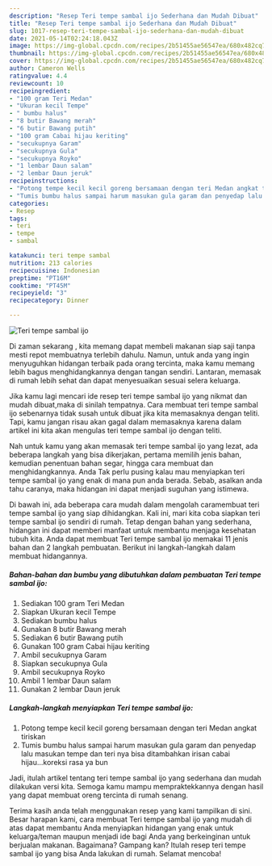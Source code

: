 ```yaml
---
description: "Resep Teri tempe sambal ijo Sederhana dan Mudah Dibuat"
title: "Resep Teri tempe sambal ijo Sederhana dan Mudah Dibuat"
slug: 1017-resep-teri-tempe-sambal-ijo-sederhana-dan-mudah-dibuat
date: 2021-05-14T02:24:18.043Z
image: https://img-global.cpcdn.com/recipes/2b51455ae56547ea/680x482cq70/teri-tempe-sambal-ijo-foto-resep-utama.jpg
thumbnail: https://img-global.cpcdn.com/recipes/2b51455ae56547ea/680x482cq70/teri-tempe-sambal-ijo-foto-resep-utama.jpg
cover: https://img-global.cpcdn.com/recipes/2b51455ae56547ea/680x482cq70/teri-tempe-sambal-ijo-foto-resep-utama.jpg
author: Cameron Wells
ratingvalue: 4.4
reviewcount: 10
recipeingredient:
- "100 gram Teri Medan"
- "Ukuran kecil Tempe"
- " bumbu halus"
- "8 butir Bawang merah"
- "6 butir Bawang putih"
- "100 gram Cabai hijau keriting"
- "secukupnya Garam"
- "secukupnya Gula"
- "secukupnya Royko"
- "1 lembar Daun salam"
- "2 lembar Daun jeruk"
recipeinstructions:
- "Potong tempe kecil kecil goreng bersamaan dengan teri Medan angkat tiriskan"
- "Tumis bumbu halus sampai harum masukan gula garam dan penyedap lalu masukan tempe dan teri nya bisa ditambahkan irisan cabai hijau...koreksi rasa ya bun"
categories:
- Resep
tags:
- teri
- tempe
- sambal

katakunci: teri tempe sambal 
nutrition: 213 calories
recipecuisine: Indonesian
preptime: "PT16M"
cooktime: "PT45M"
recipeyield: "3"
recipecategory: Dinner

---
```



![Teri tempe sambal ijo](https://img-global.cpcdn.com/recipes/2b51455ae56547ea/680x482cq70/teri-tempe-sambal-ijo-foto-resep-utama.jpg)

Di zaman  sekarang , kita memang dapat membeli makanan siap saji tanpa mesti repot membuatnya terlebih dahulu. Namun, untuk anda yang ingin menyuguhkan hidangan terbaik pada orang tercinta, maka kamu memang lebih bagus menghidangkannya dengan tangan sendiri. Lantaran, memasak di rumah lebih sehat dan dapat menyesuaikan sesuai selera keluarga.

Jika kamu lagi mencari ide resep teri tempe sambal ijo yang nikmat dan mudah dibuat,maka di sinilah tempatnya. Cara membuat teri tempe sambal ijo  sebenarnya tidak susah untuk dibuat jika kita memasaknya dengan teliti. Tapi, kamu jangan risau akan gagal dalam memasaknya 
karena dalam artikel ini kita akan mengulas teri tempe sambal ijo dengan teliti.  



Nah untuk kamu yang akan memasak teri tempe sambal ijo yang lezat, ada beberapa langkah yang bisa dikerjakan, pertama memilih jenis bahan, kemudian penentuan bahan segar, hingga cara membuat dan menghidangkannya. Anda Tak perlu pusing kalau mau menyiapkan teri tempe sambal ijo yang enak di mana pun anda berada. Sebab, asalkan anda  tahu caranya, maka hidangan ini dapat menjadi suguhan yang istimewa.

Di bawah ini, ada beberapa cara mudah dalam mengolah caramembuat teri tempe sambal ijo yang siap dihidangkan. Kali ini, mari kita coba siapkan teri tempe sambal ijo sendiri di rumah. Tetap dengan bahan yang sederhana, hidangan ini dapat memberi manfaat untuk membantu menjaga kesehatan tubuh kita. Anda dapat membuat Teri tempe sambal ijo memakai 11 jenis bahan dan 2 langkah pembuatan. Berikut ini langkah-langkah dalam membuat hidangannya.

<!--inarticleads1-->

##### Bahan-bahan dan bumbu yang dibutuhkan dalam pembuatan Teri tempe sambal ijo:

1. Sediakan 100 gram Teri Medan
1. Siapkan Ukuran kecil Tempe
1. Sediakan  bumbu halus
1. Gunakan 8 butir Bawang merah
1. Sediakan 6 butir Bawang putih
1. Gunakan 100 gram Cabai hijau keriting
1. Ambil secukupnya Garam
1. Siapkan secukupnya Gula
1. Ambil secukupnya Royko
1. Ambil 1 lembar Daun salam
1. Gunakan 2 lembar Daun jeruk




<!--inarticleads2-->

##### Langkah-langkah menyiapkan Teri tempe sambal ijo:

1. Potong tempe kecil kecil goreng bersamaan dengan teri Medan angkat tiriskan
1. Tumis bumbu halus sampai harum masukan gula garam dan penyedap lalu masukan tempe dan teri nya bisa ditambahkan irisan cabai hijau...koreksi rasa ya bun




Jadi, itulah artikel tentang  teri tempe sambal ijo  yang sederhana dan mudah dilakukan versi kita. Semoga kamu mampu mempraktekkannya dengan hasil yang dapat membuat oreng tercinta di rumah senang. 

Terima kasih anda telah menggunakan resep yang kami tampilkan di sini. Besar harapan kami, cara membuat  Teri tempe sambal ijo yang mudah di atas dapat membantu Anda menyiapkan hidangan yang enak untuk keluarga/teman maupun menjadi ide bagi Anda yang berkeinginan untuk berjualan makanan. Bagaimana? Gampang kan? Itulah resep teri tempe sambal ijo yang bisa Anda lakukan di rumah. Selamat mencoba!

